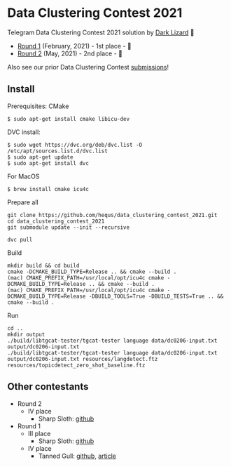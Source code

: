# Data Clustering Contest 2021

Telegram Data Clustering Contest 2021 solution by [Dark Lizard](https://contest.com/user/Dark-Lizard) 🦎
- [Round 1](https://contest.com/docs/dc2021-r1) (February, 2021) - 1st  place - 🥇
- [Round 2](https://contest.com/docs/dc2021-r2) (May, 2021) - 2nd place - 🥈

Also see our prior Data Clustering Contest [submissions](https://github.com/IlyaGusev/tgcontest)!

## Install
Prerequisites: CMake
```
$ sudo apt-get install cmake libicu-dev
```

DVC install:

```
$ sudo wget https://dvc.org/deb/dvc.list -O /etc/apt/sources.list.d/dvc.list
$ sudo apt-get update
$ sudo apt-get install dvc
```

For MacOS
```
$ brew install cmake icu4c
```

Prepare all
```
git clone https://github.com/hequs/data_clustering_contest_2021.git
cd data_clustering_contest_2021
git submodule update --init --recursive

dvc pull
```

Build
```
mkdir build && cd build
cmake -DCMAKE_BUILD_TYPE=Release .. && cmake --build .
(mac) CMAKE_PREFIX_PATH=/usr/local/opt/icu4c cmake -DCMAKE_BUILD_TYPE=Release .. && cmake --build .
(mac) CMAKE_PREFIX_PATH=/usr/local/opt/icu4c cmake -DCMAKE_BUILD_TYPE=Release -DBUILD_TOOLS=True -DBUILD_TESTS=True .. && cmake --build .
```

Run
```
cd ..
mkdir output
./build/libtgcat-tester/tgcat-tester language data/dc0206-input.txt output/dc0206-input.txt
./build/libtgcat-tester/tgcat-tester language data/dc0206-input.txt output/dc0206-input.txt resources/langdetect.ftz resources/topicdetect_zero_shot_baseline.ftz
```

## Other contestants
* Round 2
  * IV place
    * Sharp Sloth: [github](https://github.com/thehemen/dc-contest-2021-r2)
* Round 1
  * III place
    * Sharp Sloth: [github](https://github.com/thehemen/dc-contest-2021)
  * IV place
    * Tanned Gull: [github](https://github.com/artkulak/telegram_categorization), [article](https://artlabs.tech/2021/10/06/artlabs-team-got-4th-place-in-telegram-data-clustering-contest/)
